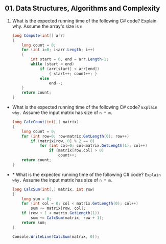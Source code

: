 ## 01. Data Structures, Algorithms and Complexity

1. What is the expected running time of the following C# code? Explain why. Assume the array's size is `n`
	```c#
	long Compute(int[] arr)
	{
		long count = 0;
		for (int i=0; i<arr.Length; i++)
		{
			int start = 0, end = arr.Length-1;
			while (start < end)
				if (arr[start] < arr[end])
					{ start++; count++; }
				else 
					end--;
		}
		return count;
	}
	```
	
* What is the expected running time of the following C# code? `Explain why.` Assume the input matrix has size of `n * m`.
	```c#
	long CalcCount(int[,] matrix)
	{
		long count = 0;
		for (int row=0; row<matrix.GetLength(0); row++)
			if (matrix[row, 0] % 2 == 0)
				for (int col=0; col<matrix.GetLength(1); col++)
					if (matrix[row,col] > 0)
						count++;
		return count;
	}
	```
* \* What is the expected running time of the following C# code? `Explain why.` Assume the input matrix has size of `n * m`.
	```c#
	long CalcSum(int[,] matrix, int row)
	{
		long sum = 0;
		for (int col = 0; col < matrix.GetLength(0); col++) 
			sum += matrix[row, col];
		if (row + 1 < matrix.GetLength(1)) 
			sum += CalcSum(matrix, row + 1);
		return sum;
	}

	Console.WriteLine(CalcSum(matrix, 0));
	```
